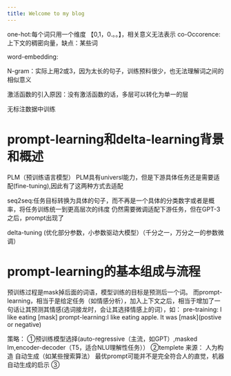 ```yaml
---
title: Welcome to my blog
---
```


one-hot:每个词只用一个维度 【0,1，0.。。】，相关意义无法表示
co-Occorence:上下文的稠密向量，缺点：某些词 

word-embedding:

N-gram：实际上用2或3，因为太长的句子，训练预料很少，也无法理解词之间的相似意义


激活函数的引入原因：没有激活函数的话，多层可以转化为单一的层

无标注数据中训练

# prompt-learning和delta-learning背景和概述
PLM（预训练语言模型）
PLM具有universl能力，但是下游具体任务还是需要适配(fine-tuning),因此有了这两种方式去适配

seq2seq:任务目标转换为具体的句子，而不再是一个具体的分类数字或者是概率，将任务训练统一到更高层次的纬度
仍然需要微调适配下游任务，但在GPT-3之后，prompt出现了

delta-tuning (优化部分参数，小参数驱动大模型）（千分之一，万分之一的参数微调）

# prompt-learning的基本组成与流程

预训练过程是mask掉后面的词语，模型训练的目标是预测后一个词。
而prompt-learning，相当于是给定任务（如情感分析），加入上下文之后，相当于增加了一句话让其预测其情感(选词接龙时，会让其选择情感上的词），如：
pre-training: I like eating [mask]
prompt-learning:I like eating apple. It was [mask](postive or negative)

策略：
①预训练模型选择(auto-regressive（主流，如GPT）,masked lm,encoder-decoder（T5，适合NLU理解性任务））
②templete
来源：
人为构造
自动生成（如某些搜索算法）
最优prompt可能并不是完全符合人的直觉，机器自动生成的启示
③


